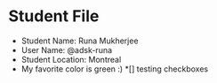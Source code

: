 # Student File

* Student Name: Runa Mukherjee
* User Name: @adsk-runa
* Student Location: Montreal
* My favorite color is green :)
*[] testing checkboxes
